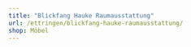 ```yaml
---
title: "Blickfang Hauke Raumausstattung"
url: /ettringen/blickfang-hauke-raumausstattung/
shop: Möbel
---
```

